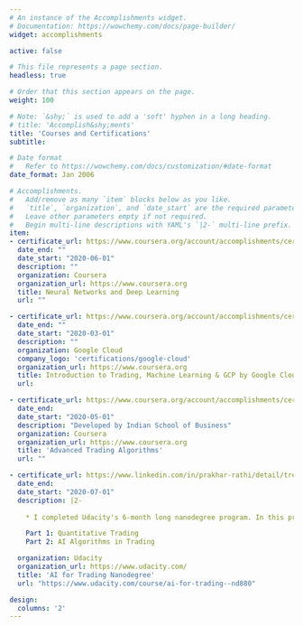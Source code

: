 ```yaml
---
# An instance of the Accomplishments widget.
# Documentation: https://wowchemy.com/docs/page-builder/
widget: accomplishments

active: false

# This file represents a page section.
headless: true

# Order that this section appears on the page.
weight: 100

# Note: `&shy;` is used to add a 'soft' hyphen in a long heading.
# title: 'Accomplish&shy;ments'
title: 'Courses and Certifications'
subtitle: 

# Date format
#   Refer to https://wowchemy.com/docs/customization/#date-format
date_format: Jan 2006

# Accomplishments.
#   Add/remove as many `item` blocks below as you like.
#   `title`, `organization`, and `date_start` are the required parameters.
#   Leave other parameters empty if not required.
#   Begin multi-line descriptions with YAML's `|2-` multi-line prefix.
item:
- certificate_url: https://www.coursera.org/account/accomplishments/certificate/TJ6TLBBRXL6R
  date_end: ""
  date_start: "2020-06-01"
  description: ""
  organization: Coursera
  organization_url: https://www.coursera.org
  title: Neural Networks and Deep Learning
  url: ""

- certificate_url: https://www.coursera.org/account/accomplishments/certificate/9TZR5GEE4ZD7
  date_end: ""
  date_start: "2020-03-01"
  description: ""
  organization: Google Cloud
  company_logo: 'certifications/google-cloud'
  organization_url: https://www.coursera.org
  title: Introduction to Trading, Machine Learning & GCP by Google Cloud & New York Institute of Finance
  url: 

- certificate_url: https://www.coursera.org/account/accomplishments/certificate/TJ6TLBBRXL6R
  date_end: 
  date_start: "2020-05-01"
  description: "Developed by Indian School of Business"
  organization: Coursera
  organization_url: https://www.coursera.org
  title: 'Advanced Trading Algorithms'
  url: ""

- certificate_url: https://www.linkedin.com/in/prakhar-rathi/detail/treasury/education:660018129/?entityUrn=urn%3Ali%3Afsd_profileTreasuryMedia%3A(ACoAACWlVAUBbtb8d-IvA14hb9AbWP2Uc4dhO18%2C1591341724813)&section=education%3A660018129&treasuryCount=1
  date_end: 
  date_start: "2020-07-01"
  description: |2- 
    
    * I completed Udacity's 6-month long nanodegree program. In this program, I analyzed real data and built financial models for trading. The program was divided into two parts.

    Part 1: Quantitative Trading 
    Part 2: AI Algorithms in Trading

  organization: Udacity
  organization_url: https://www.udacity.com/
  title: 'AI for Trading Nanodegree'
  url: "https://www.udacity.com/course/ai-for-trading--nd880"

design:
  columns: '2' 
---
```

